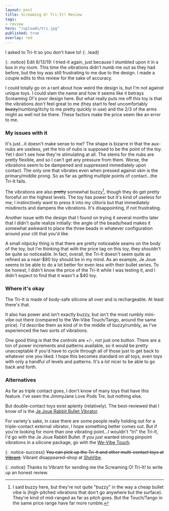 ```yaml
---
layout: post
title: Screaming O! Tri-It! Review
tags:
- review
hero: "/uploads/tri.jpg"
published: true
overlay: red
---
```


I asked to Tri-It so you don't have to!
{: .lead}

<!--break-->

{: .notice}
Edit 6/13/19: I tried-it again, just because I stumbled upon it in a box in my room. This time the vibrations didn't numb me out as they had before, but the toy was still frustrating to me due to the design. I made a couple edits to this review for the sake of accuracy. 

I could totally go on a rant about how weird the design is, but I'm not against unique toys. I could slam the name and how it seems like it betrays Screaming O!'s poor design here. But what really puts me off this toy is that the vibrations don't feel great to me (they start to feel uncomfortably ~~buzzy~~/numbing/itchy to me pretty quickly in use) and the 2/3 of the arms might as well not be there. These factors make the price seem like an error to me.

### My issues with it

It's just...it doesn't make sense to me? The shape is bizarre in that the aux-nubs are useless, yet the trio of nubs is supposed to be the point of the toy. Yet I don't see how they're stimulating at all. The stems for the nubs are pretty flexible, and so I can't get any pressure from them. Worse, the vibrations seem to be dampened and suppressed immediately upon contact. The only one that vibrates even when pressed against skin is the primary/middle prong. So as far as getting multiple points of contact...the Tri-It fails.

The vibrations are also ~~pretty~~ somewhat buzzy[^1], though they do get pretty forceful on the highest levels. The toy has power but it's kind of useless for me; I instinctively want to press it into my clitoris but that immediately misdirects and dampens the vibrations. It's disappointing, if not frustrating.

Another issue with the design that I found on trying it several months later that I didn't quite realize initially: the angle of the beads/head makes it somewhat awkward to place the three beads in whatever configuration around your clit that you'd like.

A small nitpicky thing is that there are pretty noticeable seams on the body of the toy, but I'm thinking that with the price tag on this toy, they shouldn't be quite so noticeable. In fact, overall, the Tri-It doesn't seem quite as refined as a near-$80 toy should be in my mind. As an example, Je Joue seems to be able to do a lot better for even less with their bullet series. To be honest, I didn't know the price of the Tri-It while I was testing it, and I didn't expect to find that it wasn't a $40 toy. 

### Where it's okay

The Tri-It *is* made of body-safe silicone all over and is rechargeable. At least there's that.

It also has power and isn't exactly buzzy, but isn't the most rumbly mini-vibe out there (compared to the We-Vibe Touch/Tango, around the same price). I'd describe them as kind of in the middle of buzzy/rumbly, as I've experienced the two sorts of vibrations.

One good thing is that the controls are +/-, not just one button. There are a ton of power increments and patterns available, so it would be pretty unacceptable if you'd have to cycle through all of those just to get back to whatever one you liked. I hope this becomes standard on all toys, even toys with only a handful of levels and patterns. It's a *lot* nicer to be able to go back and forth.

### Alternatives

As far as triple contact goes, I don't know of many toys that have this feature. I've seen the JimmyJane Love Pods Tre, but nothing else.

But double-contact toys exist aplenty (relatively). The best-reviewed that I know of is the [Je Joue Rabbit Bullet Vibrator](https://shevibe.com/je-joue-rabbit-bullet-waterproof-rechargeable-silicone-mini-vibrator-teal#oid=1432_1).

For variety's sake, in case there are some people really holding out for a triple-contact external vibrator, I hope something better comes out. But if you're looking for more than one vibrating point...I wouldn't "tri" the Tri-It, I'd go with the Je Joue Rabbit Bullet. If you just wanted strong pinpoint vibrations in a silicone package, go with the [We-Vibe Touch](https://shevibe.com/we-vibe-touch-waterproof-silicone-vibrator.aspx#oid=1432_1).

{: .notice-success}
~~You can pick up the Tri-It and other multi-contact toys at [Vibrant](http://www.bevibrant.com?rfsn=1509055.df2dc&utm_source=refersion&utm_medium=affiliate&utm_campaign=1509055.df2dc).~~ Vibrant disappeared–shop at [SheVibe](https://shevibe.com#oid=1432_1).

{: .notice}
Thanks to Vibrant for sending me the Screaming O! Tri-It! to write up an honest review.

[^1]: I said buzzy here, but they're not quite "buzzy" in the way a cheap bullet vibe is (high-pitched vibrations that don't go anywhere but the surface). They're kind of mid-ranged as far as pitch goes. But the Touch/Tango in the same price range have far more rumble.